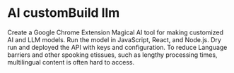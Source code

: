 # AI customBuild llm
Create a Google Chrome Extension Magical AI tool for making customized AI and LLM models. Run the model in JavaScript, React, and Node.js. Dry run and deployed the API with keys and configuration. To reduce Language barriers and other spooking etissues, such as lengthy processing times, multilingual content is often hard to access.

